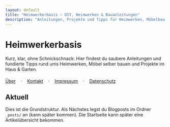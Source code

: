 ```yaml
---
layout: default
title: "Heimwerkerbasis – DIY, Heimwerken & Bauanleitungen"
description: "Anleitungen, Projekte und Tipps für Heimwerken, Möbelbau und Garten."
---
```


# Heimwerkerbasis
Kurz, klar, ohne Schnickschnack: Hier findest du saubere Anleitungen und fundierte Tipps rund ums Heimwerken, Möbel selber bauen und Projekte im Haus & Garten.

<div style="margin:1.25rem 0;display:flex;gap:1rem;flex-wrap:wrap;">
  <a href="/about">Über</a> ·
  <a href="/contact">Kontakt</a> ·
  <a href="/impressum">Impressum</a> ·
  <a href="/datenschutz">Datenschutz</a>
</div>

## Aktuell
Dies ist die Grundstruktur. Als Nächstes legst du Blogposts im Ordner `_posts/` an (kann später kommen). Die Startseite kann später eine Artikelübersicht bekommen.
